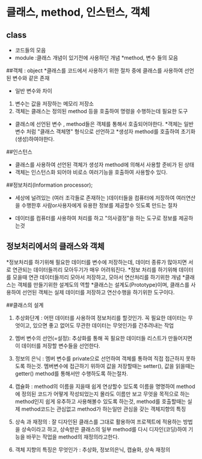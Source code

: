 # 클래스, method, 인스턴스, 객체 
## class 
* 코드들의 모음
* module :클래스 개념이 있기전에 사용하던 개념
*method, 변수 들의 모음

##객체 : object
*클래스를 코드에서 사용하기 위한 절차 중에 클래스를 사용하여 선언된 변수와 같은 존재
* 일반 변수와 차이
1. 변수는 값을 저장하는 메모리 저장소
2. 객체는 클래스는 정의된 method 등을 호출하여 명령을 수행하는데 필요한 도구 

* 클래스에 선언된 변수 , method들은 객체를 통해서 호출되어야한다.
*객체는 일반 변수 처럼 "클래스 객체명" 형식으로 선언하고 
*생성자 method를 호출하여 초기화(생성)하여야한다.

##인스턴스
* 클래스를 사용하여 선언된 객체가 생성자 method에 의해서 사용할 준비가 된 상태
* 객체는 인스턴스화 되어야 비로소 여러기능을 호출하여 사용할수 있다.

##정보처리(Information processor);

* 세상에 널려있는 (여러 조각들로 존재하는 )데이터들을 컴퓨터에 저장하여 여러연산을 수행한후 사람or사용자에게 유용한 정보를 제공할수 잇도록 만드는 절차

* 데이터를 컴퓨터를 사용하여 처리를 하고 "의사결정"을 하는 도구로 정보를 제공하는것

## 정보처리에서의 클래스와 객체
*정보처리를 하기위해 필요한 데이터를 변수에 저장하는데, 데이터 종류가 많아지면 서로 연관되는 데이터들끼리 모아두기가 매우 어려워진다.
*정보 처리를 하기위해 데이터를 모을때 연관 데이터들끼리 모아서 저장하고, 모아서 연산처리를 하기위한 개념 
*클래스는 객체를 만들기위한 설계도의 역할
*클래스는 설계도(Prototype)이며, 클래스를 사용하여 선언된 객체는 실제 데이터를 저장하고 연산수행을 하기위한 도구이다.

##클래스의 설계
1. 추상화단계 : 어떤 데이터를 사용하여 정보처리를 할것인가. 꼭 필요한 데이터는 무엇이고, 있으면 좋고 없어도 무관한 데이터는 무엇인가를 간추려내는 작업
2. 멤버 변수의 선언(=설정): 추상화를 통해 꼭 필요한 데이터들 리스트가 만들어지면 이 데이터를 저장할 변수들을 선언한다.
3. 정보의 은닉 : 멤버 변수를 private으로 선언하여 객체를 통하여 직접 접근하지 못하도록 하는것.
				 멤버변수에 접근하기 위하여 값을 저장할때는 setter(), 값을 읽을때는 getter() method를 통해서만 수행하도록 하는절차.
				  
4. 캡슐화 : method의 이름을 지을때 쉽게 연상할수 있도록 이름을 명명하여 method에 정의된 코드가 어떻게 작성되었는지 몰라도 이름만 보고 무엇을 목적으로 하는 method인지 쉽게 유추하고 사용해볼수
			있도록 하는것, method를 호출할때는 실제 method코드는 관심없고 method가 하는일만 관심을 갖는 객체지향의 특징

5. 상속 과 재정의 : 잘 디자인된 클래스를 그대로 활용하여 프로젝트에 적용하는 방법을 상속이라고 하고, 상속받은 클래스의 일부 method를 다시 디자인(코딩)하여 기능을 바꾸는 작업을 method의 재정의라고한다.
6. 객체 지향의 특징은 무엇인가 : 추상화, 정보의은닉, 캡슐화, 상속 재정의